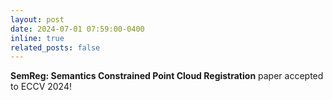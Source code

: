 ```yaml
---
layout: post
date: 2024-07-01 07:59:00-0400
inline: true
related_posts: false
---
```


**SemReg: Semantics Constrained Point Cloud Registration** paper accepted to ECCV 2024!